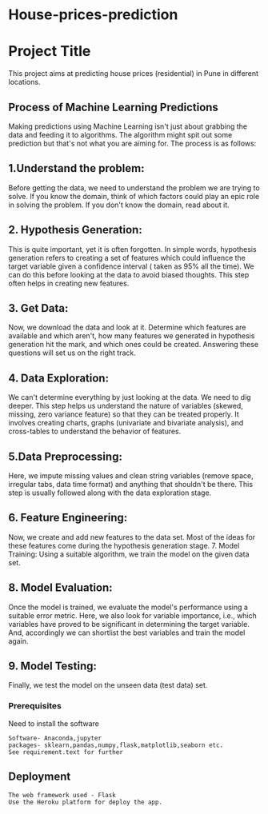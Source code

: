 # House-prices-prediction

# Project Title

This project aims at predicting house prices (residential) in Pune in different locations.

## Process of Machine Learning Predictions

Making predictions using Machine Learning isn't just about grabbing the data and feeding it to algorithms. The algorithm might spit out some prediction but that's not what you are aiming for. The process is as follows: 

## 1.Understand the problem: 
Before getting the data, we need to understand the problem we are trying to solve. If you know the domain, think of which factors could play an epic role in solving the problem. If you don't know the domain, read about it.
## 2. Hypothesis Generation: 
This is quite important, yet it is often forgotten. In simple words, hypothesis generation refers to creating a set of features which could influence the target variable given a confidence interval ( taken as 95% all the time). We can do this before looking at the data to avoid biased thoughts. This step often helps in creating new features.
## 3. Get Data: 
Now, we download the data and look at it. Determine which features are available and which aren't, how many features we generated in hypothesis generation hit the mark, and which ones could be created. Answering these questions will set us on the right track. 
## 4. Data Exploration: 
We can't determine everything by just looking at the data. We need to dig deeper. This step helps us understand the nature of variables (skewed, missing, zero variance feature) so that they can be treated properly. It involves creating charts, graphs (univariate and bivariate analysis), and cross-tables to understand the behavior of features. 
## 5.Data Preprocessing: 
 Here, we impute missing values and clean string variables (remove space, irregular tabs, data time format) and anything that shouldn't be there. This step is usually followed along with the data exploration stage. 
 ## 6. Feature Engineering: 
 Now, we create and add new features to the data set. Most of the ideas for these features come during the hypothesis generation stage. 7. Model Training: Using a suitable algorithm, we train the model on the given data set. 
 ## 8. Model Evaluation: 
 Once the model is trained, we evaluate the model's performance using a suitable error metric. Here, we also look for variable importance, i.e., which variables have proved to be significant in determining the target variable. And, accordingly we can shortlist the best variables and train the model again. 
 ## 9. Model Testing: 
 Finally, we test the model on the unseen data (test data) set.

### Prerequisites

Need to install the software

```
Software- Anaconda,jupyter
packages- sklearn,pandas,numpy,flask,matplotlib,seaborn etc.
See requirement.text for further
```





## Deployment
 ```
The web framework used - Flask 
 Use the Heroku platform for deploy the app.
```


